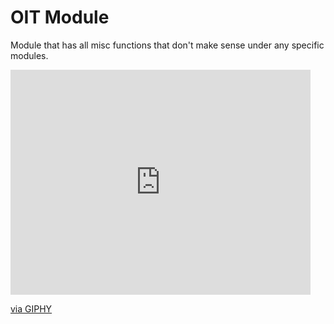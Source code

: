 # OIT Module

Module that has all misc functions that don't make sense under any specific modules.

<iframe src="https://giphy.com/embed/RE5iREBNhI0Ok" width="480" height="360" frameBorder="0" class="giphy-embed" allowFullScreen></iframe><p><a href="https://giphy.com/gifs/weird-RE5iREBNhI0Ok">via GIPHY</a></p>

